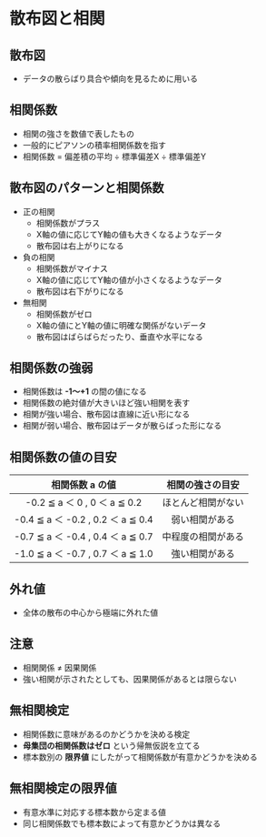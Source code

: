 # 散布図と相関

## 散布図
* データの散らばり具合や傾向を見るために用いる

## 相関係数
* 相関の強さを数値で表したもの
* 一般的にピアソンの積率相関係数を指す
* 相関係数 = 偏差積の平均 ÷ 標準偏差X ÷ 標準偏差Y

## 散布図のパターンと相関係数
* 正の相関
  * 相関係数がプラス
  * X軸の値に応じてY軸の値も大きくなるようなデータ
  * 散布図は右上がりになる
* 負の相関
  * 相関係数がマイナス
  * X軸の値に応じてY軸の値が小さくなるようなデータ
  * 散布図は右下がりになる
* 無相関
  * 相関係数がゼロ
  * X軸の値にとY軸の値に明確な関係がないデータ
  * 散布図はばらばらだったり、垂直や水平になる

## 相関係数の強弱
* 相関係数は __-1～+1__ の間の値になる
* 相関係数の絶対値が大きいほど強い相関を表す
* 相関が強い場合、散布図は直線に近い形になる
* 相関が弱い場合、散布図はデータが散らばった形になる

## 相関係数の値の目安
|相関係数 a の値|相関の強さの目安|
|:--:|:--:|
|-0.2 ≦ a ＜ 0 , 0 ＜ a ≦ 0.2 |ほとんど相関がない|
|-0.4 ≦ a ＜ -0.2 , 0.2 ＜ a ≦ 0.4 |弱い相関がある|
|-0.7 ≦ a ＜ -0.4 , 0.4 ＜ a ≦ 0.7 |中程度の相関がある|
|-1.0 ≦ a ＜ -0.7 , 0.7 ＜ a ≦ 1.0 |強い相関がある|

## 外れ値
* 全体の散布の中心から極端に外れた値

## 注意
* 相関関係 ≠ 因果関係
* 強い相関が示されたとしても、因果関係があるとは限らない

## 無相関検定
* 相関係数に意味があるのかどうかを決める検定
* __母集団の相関係数はゼロ__ という帰無仮説を立てる
* 標本数別の __限界値__ にしたがって相関係数が有意かどうかを決める

## 無相関検定の限界値
* 有意水準に対応する標本数から定まる値
* 同じ相関係数でも標本数によって有意かどうかは異なる